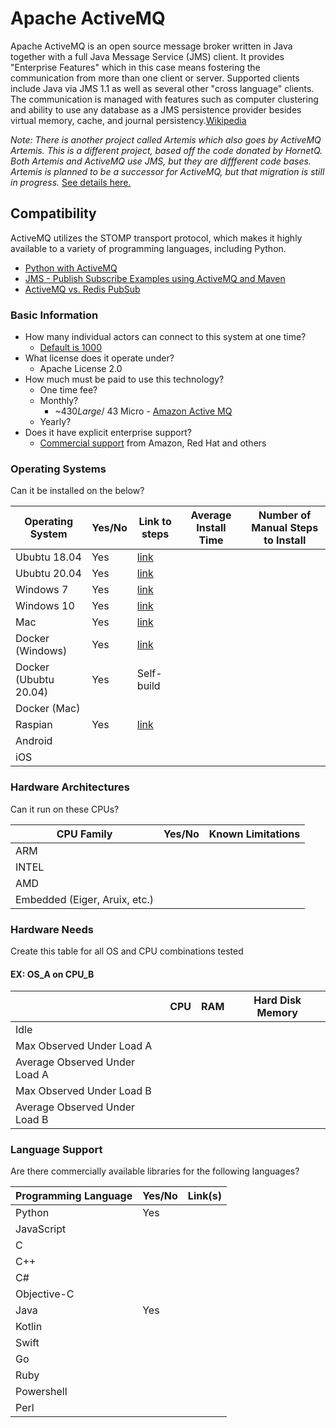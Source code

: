 # Apache ActiveMQ
Apache ActiveMQ is an open source message broker written in Java together with a full Java Message Service (JMS) client. It provides "Enterprise Features" which in this case means fostering the communication from more than one client or server. Supported clients include Java via JMS 1.1 as well as several other "cross language" clients. The communication is managed with features such as computer clustering and ability to use any database as a JMS persistence provider besides virtual memory, cache, and journal persistency.[Wikipedia](https://en.wikipedia.org/wiki/Apache_ActiveMQ)

*Note: There is another project called Artemis which also goes by ActiveMQ Artemis. This is a different project, based off the code donated by HornetQ. Both Artemis and ActiveMQ use JMS, but they are diffferent code bases. Artemis is planned to be a successor for ActiveMQ, but that migration is still in progress.* [See details here.](https://www.redpill-linpro.com/techblog/2020/10/06/activemq-artemis-getting-started.html)

## Compatibility 
ActiveMQ utilizes the STOMP transport protocol, which makes it highly available to a variety of programming languages, including Python.

- [Python with ActiveMQ](https://ameyanekar.medium.com/create-an-activemq-client-using-python-c532b6f91074)
- [JMS - Publish Subscribe Examples using ActiveMQ and Maven](https://codenotfound.com/jms-publish-subscribe-messaging-example-activemq-maven.html)
- [ActiveMQ vs. Redis PubSub](https://freshcodeit.com/freshcode-post/introduction-to-message-brokers-activemq-vs-redis-pub-sub)

### Basic Information
- How many individual actors can connect to this system at one time? 
    - [Default is 1000](https://stackoverflow.com/questions/46035294/activemq-exceeded-the-maximum-number-of-allowed-client-connections#:~:text=1000%20connections%20should%20be%20the,the%20Apache%20distribution%20of%20ActiveMQ.)
- What license does it operate under?
    - Apache License 2.0
- How much must be paid to use this technology?
    - One time fee?
    - Monthly?
      - ~$430 Large/~$43 Micro - [Amazon Active MQ](https://aws.amazon.com/amazon-mq/pricing/)
    - Yearly?
- Does it have explicit enterprise support? 
    - [Commercial support](https://activemq.apache.org/support) from Amazon, Red Hat and others

### Operating Systems
Can it be installed on the below?

|Operating System|Yes/No|Link to steps|Average Install Time| Number of Manual Steps to Install|
|--|--|--|--|--|
Ububtu 18.04|Yes|[link](https://activemq.apache.org/version-5-getting-started.html)||
Ububtu 20.04|Yes|[link](https://activemq.apache.org/version-5-getting-started.html)||
Windows 7|Yes|[link](https://activemq.apache.org/version-5-getting-started.html)||
Windows 10|Yes|[link](https://activemq.apache.org/version-5-getting-started.html)||
Mac|Yes|[link](https://activemq.apache.org/version-5-getting-started.html)||
Docker (Windows)|Yes|[link](https://www.chriswirz.com/software/activemq-windows-nano-using-docker-build-stages)||
Docker (Ububtu 20.04)|Yes|Self-build||
Docker (Mac)||||
Raspian|Yes|[link](http://activemq.2283324.n4.nabble.com/ActiveMQ-on-raspberry-pi-tp4695624p4695635.html)||
Android||||
iOS||||

### Hardware Architectures 
Can it run on these CPUs?

|CPU Family|Yes/No|Known Limitations|
|--|--|--|
ARM||
INTEL||
AMD||
Embedded (Eiger, Aruix, etc.)||

### Hardware Needs 
Create this table for all OS and CPU combinations tested 

#### EX: OS_A on CPU_B
||CPU|RAM|Hard Disk Memory|
|--|--|--|--|
|Idle||||
|Max Observed Under Load A||||
|Average Observed Under Load A||||
|Max Observed Under Load B||||
|Average Observed Under Load B||||

### Language Support 
Are there commercially available libraries for the following languages?

|Programming Language|Yes/No|Link(s)|
|--|--|--|
Python|Yes|
JavaScript||
C||
C++||
C#||
Objective-C||
Java|Yes|
Kotlin||
Swift||
Go||
Ruby||
Powershell||
Perl||
